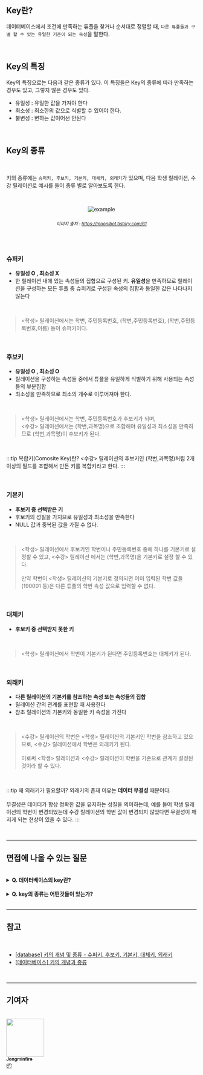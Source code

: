 <br/>

## Key란?

데이터베이스에서 조건에 만족하는 튜플을 찾거나 순서대로 정렬할 때, `다른 튜플들과 구별 할 수 있는 유일한 기준이 되는 속성`을 말한다.

<br/>

## Key의 특징

Key의 특징으로는 다음과 같은 종류가 있다. 이 특징들은 Key의 종류에 따라 만족하는 경우도 있고, 그렇지 않은 경우도 있다.

- 유일성 : 유일한 값을 가져야 한다
- 최소성 : 최소한의 값으로 식별할 수 있어야 한다.
- 불변성 : 변하는 값이어선 안된다


<br/>

## Key의 종류

<br/>

키의 종류에는 `슈퍼키, 후보키, 기본키, 대체키, 외래키`가 있으며, 다음 학생 릴레이션, 수강 릴레이션로 예시를 들어 종류 별로 알아보도록 한다.

<br/>

<div align='center'>

![example](/img/database/key/example.png)
###### <small>  이미지 출처 : https://moonibot.tistory.com/61 </small>

<br/>

</div>

### 슈퍼키

- **유일성 O , 최소성 X**
- 한 릴레이션 내에 있는 속성들의 집합으로 구성된 키. **유일성**을 만족하므로 릴레이션을 구성하는 모든 튜플 중 슈퍼키로 구성된 속성의 집합과 동일한 값은 나타나지 않는다
  
<br/>

> <학생> 릴레이션에서는 학번, 주민등록번호, (학번,주민등록번호), (학번,주민등록번호,이름) 등이 슈퍼키이다.

<br/>

### 후보키

- **유일성 O , 최소성 O**
- 릴레이션을 구성하는 속성들 중에서 튜플을 유일하게 식별하기 위해 사용되는 속성들의 부분집합
- 최소성을 만족하므로 최소의 개수로 이루어져야 한다.

<br/>

> <학생> 릴레이션에서는 학번, 주민등록번호가 후보키가 되며, <br/> <수강> 릴레이션에서는 (학번,과목명)으로 조합해야 유일성과 최소성을 만족하므로 (학번,과목명)이 후보키가 된다.

<br/>

:::tip 복합키(Comosite Key)란?
<수강> 릴레이션의 후보키인 (학번,과목명)처럼 2개 이상의 필드를 조합해서 만든 키를 복합키라고 한다.
:::

<br/>

### 기본키

- **후보키 중 선택받은 키**
- 후보키의 성질을 가지므로 유일성과 최소성을 만족한다
- NULL 값과 중복된 값을 가질 수 없다. 

<br/>

> <학생> 릴레이션에서 후보키인 학번이나 주민등록번호 중에 하나를 기본키로 설정할 수 있고, <수강> 릴레이션 에서는 (학번,과목명)을 기본키로 설정 할 수 있다. <br/> <br/> 만약 학번이 <학생> 릴레이션의 기본키로 정의되면 이미 입력된 학번 값들 (190001 등)은 다른 튜플의 학번 속성 값으로 입력할 수 없다.

<br/>

### 대체키

- **후보키 중 선택받지 못한 키**

<br/>

> <학생> 릴레이션에서 학번이 기본키가 된다면 주민등록번호는 대체키가 된다.

<br/>

### 외래키

- **다른 릴레이션의 기본키를 참조하는 속성 또는 속성들의 집합**
- 릴레이션 간의 관계를 표현할 때 사용한다
- 참조 릴레이션의 기본키와 동일한 키 속성을 가진다

<br/>

> <수강> 릴레이션의 학번은 <학생> 릴레이션의 기본키인 학번을 참조하고 있으므로, <수강> 릴레이션에서 학번은 외래키가 된다. <br/><br/> 이로써 <학생> 릴레이션과 <수강> 릴레이션이 학번을 기준으로 관계가 설정된 것이라 할 수 있다.

<br/>

:::tip 왜 외래키가 필요할까?
외래키의 존재 이유는 **데이터 무결성** 때문이다. <br/><br/>무결성은 데이터가 항상 정확한 값을 유지하는 성질을 의미하는데, 예를 들어 학생 릴레이션의 학번이 변경되었는데 수강 릴레이션의 학번 값이 변경되지 않았다면 무결성이 깨지게 되는 현상이 있을 수 있다.
:::

<br/>

---

## 면접에 나올 수 있는 질문

<br/>

<details>
<summary><strong> Q. 데이터베이스의 key란?</strong></summary>
<div markdown="1">
<br/>

> A. key는 조건에 만족하는 튜플을 찾거나 순서대로 정렬할 때, 다른 튜플들과 구별 할 수 있는 유일한 기준이 되는 속성을 말한다

</div>
</details>

<br />

<details>
<summary><strong> Q. key의 종류는 어떤것들이 있는가?</strong></summary>
<div markdown="1">
<br/>

> A. key의 종류로는 슈퍼키,후보키,기본키,대체키,외래키가 있다.

</div>
</details>

<br />

---

## 참고

<br />

- [[database] 키의 개념 및 종류 - 슈퍼키, 후보키, 기본키, 대체키, 외래키](https://moonibot.tistory.com/61)
- [[데이터베이스] 키의 개념과 종류](https://kosaf04pyh.tistory.com/201)

<br />

---

## 기여자

<br />

<td align="center">
	<a href="http://jongminfire.dev">
		<img src="https://avatars.githubusercontent.com/u/51112542?v=4?s=100" width="100px;" alt="" />
		<br />
		<sub>
			<b>Jongminfire</b>
		</sub>
	</a>
	<br />
	<a href="#platform-Jongminfire" title="Packaging/porting to new platform">
		📦
	</a>
</td>